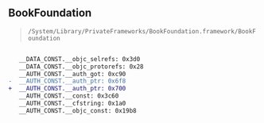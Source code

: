## BookFoundation

> `/System/Library/PrivateFrameworks/BookFoundation.framework/BookFoundation`

```diff

   __DATA_CONST.__objc_selrefs: 0x3d0
   __DATA_CONST.__objc_protorefs: 0x28
   __AUTH_CONST.__auth_got: 0xc90
-  __AUTH_CONST.__auth_ptr: 0x6f8
+  __AUTH_CONST.__auth_ptr: 0x700
   __AUTH_CONST.__const: 0x3c60
   __AUTH_CONST.__cfstring: 0x1a0
   __AUTH_CONST.__objc_const: 0x19b8

```
